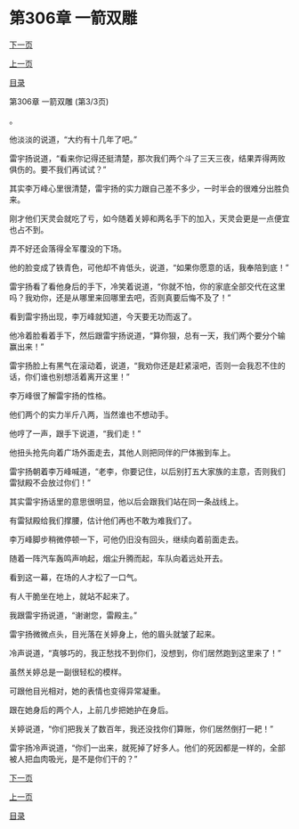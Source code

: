 <h1>第306章   一箭双雕</h1>
            <div><p><a href="./0918_%E7%AC%AC307%E7%AB%A0_%E7%8B%B1%E5%8D%92.md">下一页</a></p><p><a href="./0916_%E7%AC%AC306%E7%AB%A0_%E4%B8%80%E7%AE%AD%E5%8F%8C%E9%9B%95.md">上一页</a></p><p><a href="../">目录</a></p></div>
            <div><p>第306章   一箭双雕 (第3/3页)</p><p>。</p><p>他淡淡的说道，“大约有十几年了吧。”</p><p>雷宇扬说道，“看来你记得还挺清楚，那次我们两个斗了三天三夜，结果弄得两败俱伤的。要不我们再试试？”</p><p>其实李万峰心里很清楚，雷宇扬的实力跟自己差不多少，一时半会的很难分出胜负来。</p><p>刚才他们天灵会就吃了亏，如今随着关婷和两名手下的加入，天灵会更是一点便宜也占不到。</p><p>弄不好还会落得全军覆没的下场。</p><p>他的脸变成了铁青色，可他却不肯低头，说道，“如果你愿意的话，我奉陪到底！”</p><p>雷宇扬看了看他身后的手下，冷笑着说道，“你就不怕，你的家底全部交代在这里吗？我劝你，还是从哪里来回哪里去吧，否则真要后悔不及了！”</p><p>看到雷宇扬出现，李万峰就知道，今天要无功而返了。</p><p>他冷着脸看着手下，然后跟雷宇扬说道，“算你狠，总有一天，我们两个要分个输赢出来！”</p><p>雷宇扬脸上有黑气在滚动着，说道，“我劝你还是赶紧滚吧，否则一会我忍不住的话，你们谁也别想活着离开这里！”</p><p>李万峰很了解雷宇扬的性格。</p><p>他们两个的实力半斤八两，当然谁也不想动手。</p><p>他哼了一声，跟手下说道，“我们走！”</p><p>他扭头抢先向着广场外面走去，其他人则把同伴的尸体搬到车上。</p><p>雷宇扬朝着李万峰喊道，“老李，你要记住，以后别打五大家族的主意，否则我们雷狱殿不会放过你们！”</p><p>其实雷宇扬话里的意思很明显，他以后会跟我们站在同一条战线上。</p><p>有雷狱殿给我们撑腰，估计他们再也不敢为难我们了。</p><p>李万峰脚步稍微停顿一下，可他仍旧没有回头，继续向着前面走去。</p><p>随着一阵汽车轰鸣声响起，烟尘升腾而起，车队向着远处开去。</p><p>看到这一幕，在场的人才松了一口气。</p><p>有人干脆坐在地上，就站不起来了。</p><p>我跟雷宇扬说道，“谢谢您，雷殿主。”</p><p>雷宇扬微微点头，目光落在关婷身上，他的眉头就皱了起来。</p><p>冷声说道，“真够巧的，我正愁找不到你们，没想到，你们居然跑到这里来了！”</p><p>虽然关婷总是一副很轻松的模样。</p><p>可跟他目光相对，她的表情也变得异常凝重。</p><p>跟在她身后的两个人，上前几步把她护在身后。</p><p>关婷说道，“你们把我关了数百年，我还没找你们算账，你们居然倒打一耙！”</p><p>雷宇扬冷声说道，“你们一出来，就死掉了好多人。他们的死因都是一样的，全部被人把血肉吸光，是不是你们干的？”</p></div>
            <div><p><a href="./0918_%E7%AC%AC307%E7%AB%A0_%E7%8B%B1%E5%8D%92.md">下一页</a></p><p><a href="./0916_%E7%AC%AC306%E7%AB%A0_%E4%B8%80%E7%AE%AD%E5%8F%8C%E9%9B%95.md">上一页</a></p><p><a href="../">目录</a></p></div>